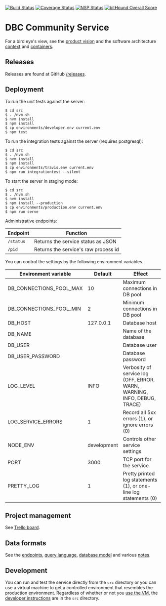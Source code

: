 [![Build Status](https://travis-ci.org/DBCDK/communityservice.svg?branch=master)](https://travis-ci.org/DBCDK/communityservice)
[![Coverage Status](https://coveralls.io/repos/github/DBCDK/communityservice/badge.svg?branch=master)](https://coveralls.io/github/DBCDK/communityservice?branch=master)
[![NSP Status](https://nodesecurity.io/orgs/dbcdk/projects/cade0663-ab94-4a02-808a-927f75ed1430/badge)](https://nodesecurity.io/orgs/dbcdk/projects/cade0663-ab94-4a02-808a-927f75ed1430)
[![bitHound Overall Score](https://www.bithound.io/github/DBCDK/communityservice/badges/score.svg)](https://www.bithound.io/github/DBCDK/communityservice)

# DBC Community Service

For a bird eye's view, see the [product vision](doc/product-vision.md) and the software architecture [context](doc/dbc-community-service-context.pdf) and [containers](doc/dbc-community-service-containers.pdf).

## Releases

Releases are found at GitHub [/releases](https://github.com/DBCDK/communityservice/releases).

## Deployment

To run the unit tests against the server:

    $ cd src
    $ . /nvm.sh
    $ nvm install
    $ npm install
    $ cp environments/developer.env current.env
    $ npm test

To run the integration tests against the server (requires postgresql):

    $ cd src
    $ . /nvm.sh
    $ nvm install
    $ npm install
    $ cp environments/travis.env current.env
    $ npm run integrationtest --silent

To start the server in staging mode:

    $ cd src
    $ . /nvm.sh
    $ nvm install
    $ npm install --production
    $ cp environments/production.env current.env
    $ npm run serve

Administrative endpoints:

| Endpoint  | Function |
| --------- | -------- |
| `/status` | Returns the service status as JSON   |
| `/pid`    | Returns the service's raw process id |

You can control the settings by the following environment variables.

| Environment variable    | Default     | Effect                           |
| ----------------------- | ----------- | -------------------------------- |
| DB_CONNECTIONS_POOL_MAX | 10          | Maximum connections in DB pool   |
| DB_CONNECTIONS_POOL_MIN | 2           | Minimum connections in DB pool   |
| DB_HOST                 | 127.0.0.1   | Database host                    |
| DB_NAME                 |             | Name of the database             |
| DB_USER                 |             | Database user                    |
| DB_USER_PASSWORD        |             | Database password                |
| LOG_LEVEL               | INFO        | Verbosity of service log (OFF, ERROR, WARN, WARNING, INFO, DEBUG, TRACE) |
| LOG_SERVICE_ERRORS      | 1           | Record all 5xx errors (1), or ignore errors (0) |
| NODE_ENV                | development | Controls other service settings  |
| PORT                    | 3000        | TCP port for the service |
| PRETTY_LOG              | 1           | Pretty printed log statements (1), or one-line log statements (0) |


## Project management

See [Trello board](https://trello.com/b/cwxvuEYY/elvis).

## Data formats

See the [endpoints](doc/endpoints.md), [query language](doc/query-language.md), [database model](doc/db-model.md) and various [notes](doc/NOTES.md).

## Development

You can run and test the service directly from the `src` directory or you can use a virtual machine to get a controlled environment that resembles the production environment.  Regardless of whether or not you [use the VM](vm.md), the [developer instructions](src/readme.md) are in the `src` directory.
